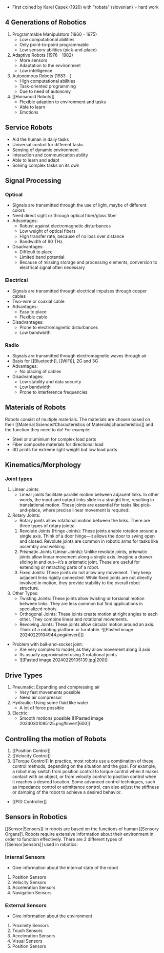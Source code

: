 - First coined by Karel Capek (1920) with "robata" (slovenian) = hard work

## 4 Generations of Robotics
1. Programmable Manipulators (1960 - 1975)
	- Low computational abilities
	- Only point-to-point programmable
	- Low sensory abilities (pick-and-place)
2. Adaptive Robots (1976 - 1982)
	- More sensors
	- Adaptation to the environment
	- Low intelligence
3. Autonomous Robots (1983 - )
	- High computational abilities
	- Task-oriented programming
	- Due to need of autonomy
4. [[Humanoid Robots]]
	- Flexible adaption to environment and tasks
	- Able to learn
	- Emotions
## Service Robots
- Aid the human in daily tasks
- Universal control for different tasks
- Sensing of dynamic environment
- Interaction and communication ability
- Able to learn and adapt
- Solving complex tasks on its own

## Signal Processing
### Optical
- Signals are transmitted through the use of light, maybe of different colors
- Need direct sight or through optical fiber/glass fiber
- Advantages:
	- Robust against electromagnetic disturbances
	- Low weight of optical fibers
	- High transfer rate, because of no loss over distance
	- Bandwidth of 60 THz
- Disadvantages:
	- Difficult to place
	- Limited bend potential
	- Because of missing storage and processing elements, conversion to electrical signal often necessary
### Electrical
- Signals are transmitted through electrical impulses through copper cables
- Two-wire or coaxial cable
- Advantages:
	- Easy to place
	- Flexible cable
- Disadvantages:
	- Prone to electromagnetic disturbances
	- Low bandwidth
### Radio
- Signals are transmitted through electromagnetic waves through air
- Basis for [[Bluetooth]], [[WiFi]], 2G and 3G
- Advantages:
	- No placing of cables
- Disadvantages:
	- Low stability and data security
	- Low bandwidth
	- Prone to interference frequencies

## Materials of Robots
Robots consist of multiple materials. The materials are chosen based on their [[Material Science#Characteristics of Materials|characteristics]] and the function they need to do!
For example:
- Steel or aluminium for complex load parts
- Fiber composite materials for directional load
- 3D prints for extreme light weight but low load parts

## Kinematics/Morphology
### Joint types
1. Linear Joints:
	- Linear joints facilitate parallel motion between adjacent links. In other words, the input and output links slide in a straight line, resulting in translational motion. These joints are essential for tasks like pick-and-place, where precise linear movement is required.
2. Rotary Joints:
	- Rotary joints allow rotational motion between the links. There are three types of rotary joints:
	1. Revolute Joints (Hinge Joints): These joints enable rotation around a single axis. Think of a door hinge—it allows the door to swing open and closed. Revolute joints are common in robotic arms for tasks like assembly and welding.
	2. Prismatic Joints (Linear Joints): Unlike revolute joints, prismatic joints allow linear movement along a single axis. Imagine a drawer sliding in and out—it’s a prismatic joint. These are useful for extending or retracting parts of a robot.
	3. Fixed Joints: These joints do not allow any movement. They keep adjacent links rigidly connected. While fixed joints are not directly involved in motion, they provide stability to the overall robot structure.
3. Other Types:
	- Twisting Joints: These joints allow twisting or torsional motion between links. They are less common but find applications in specialized robots.
	- Orthogonal Joints: These joints create motion at right angles to each other. They combine linear and rotational movements.
	- Revolving Joints: These joints allow circular motion around an axis. Think of a rotating platform or turntable.
![[Pasted image 20240229104944.png#invert|]]
- Problem with ball-and-socket joint:
	- Are very complex to model, as they allow movement along 3 axis
	- Its usually approximated using 3 rotational joints
	- ![[Pasted image 20240229105139.jpg|200]]

## Drive Types
1. Pneumatic: Expanding and compressing air
	- Very fast movements possible
	- Need air compressor
2. Hydraulic: Using some fluid like water
	- A lot of force possible
3. Electric: 
	- Smooth motions possible
![[Pasted image 20240301085125.png#invert|600]]


## Controlling the motion of Robots
1. [[Position Control]]
2. [[Velocity Control]]
3. [[Torque Control]]
In practice, most robots use a combination of these control methods, depending on the situation and the goal. 
For example, a robot may switch from position control to torque control when it makes contact with an object, or from velocity control to position control when it reaches a desired location. 
Some advanced control techniques, such as impedance control or admittance control, can also adjust the stiffness or damping of the robot to achieve a desired behavior.
- [[PID Controller]]

## Sensors in Robotics
[[Sensor|Sensors]] in robots are based on the functions of human [[Sensory Organs]]. Robots require extensive information about their environment in order to function effectively.
There are 2 different types of [[Sensor|sensors]] used in robotics:
### Internal Sensors
- Give information about the internal state of the robot
1. Position Sensors
2. Velocity Sensors
3. Acceleration Sensors
4. Navigation Sensors
### External Sensors
- Give information about the environment
1. Proximity Sensors
2. Touch Sensors
3. Acceleration Sensors
4. Visual Sensors
5. Position Sensors